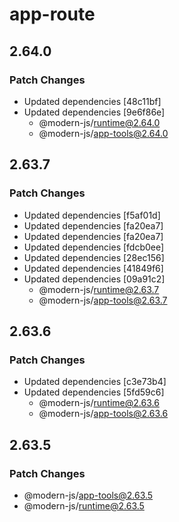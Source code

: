 # app-route

## 2.64.0

### Patch Changes

- Updated dependencies [48c11bf]
- Updated dependencies [9e6f86e]
  - @modern-js/runtime@2.64.0
  - @modern-js/app-tools@2.64.0

## 2.63.7

### Patch Changes

- Updated dependencies [f5af01d]
- Updated dependencies [fa20ea7]
- Updated dependencies [fa20ea7]
- Updated dependencies [fdcb0ee]
- Updated dependencies [28ec156]
- Updated dependencies [41849f6]
- Updated dependencies [09a91c2]
  - @modern-js/runtime@2.63.7
  - @modern-js/app-tools@2.63.7

## 2.63.6

### Patch Changes

- Updated dependencies [c3e73b4]
- Updated dependencies [5fd59c6]
  - @modern-js/runtime@2.63.6
  - @modern-js/app-tools@2.63.6

## 2.63.5

### Patch Changes

- @modern-js/app-tools@2.63.5
- @modern-js/runtime@2.63.5
